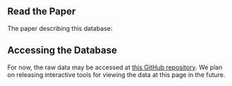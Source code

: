 ## Read the Paper

The paper describing this database: 

## Accessing the Database

For now, the raw data may be accessed at [this GitHub repository](https://github.com/CLMBRs/modal-typology).  We plan on releasing interactive tools for viewing the data at this page in the future.